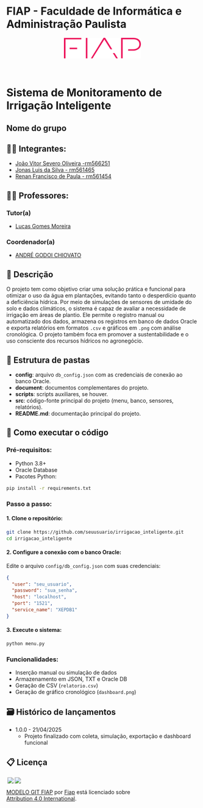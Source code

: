 # FIAP - Faculdade de Informática e Administração Paulista

<p align="center">
<a href= "https://www.fiap.com.br/"><img src="assets/logo-fiap.png" alt="FIAP - Faculdade de Informática e Admnistração Paulista" border="0" width=40% height=40%></a>
</p>

<br>

# Sistema de Monitoramento de Irrigação Inteligente

## Nome do grupo

## 👨‍🎓 Integrantes: 
- <a href="https://www.linkedin.com/in/joão-vitor-severo-oliveira-87904134b/">João Vitor Severo Oliveira -rm566251</a>
- <a href="https://www.linkedin.com/company/inova-fusca">Jonas Luis da Silva - rm561465</a>
- <a href="https://www.linkedin.com/in/renan-francisco-de-paula-b3320915b/">Renan Francisco de Paula - rm561454</a> 

## 👩‍🏫 Professores:
### Tutor(a) 
- <a href="https://www.linkedin.com/company/inova-fusca">Lucas Gomes Moreira</a>
### Coordenador(a)
- <a href="https://www.linkedin.com/company/inova-fusca">ANDRÉ GODOI CHIOVATO</a>

## 📜 Descrição

O projeto tem como objetivo criar uma solução prática e funcional para otimizar o uso da água em plantações, evitando tanto o desperdício quanto a deficiência hídrica. Por meio de simulações de sensores de umidade do solo e dados climáticos, o sistema é capaz de avaliar a necessidade de irrigação em áreas de plantio. Ele permite o registro manual ou automatizado dos dados, armazena os registros em banco de dados Oracle e exporta relatórios em formatos `.csv` e gráficos em `.png` com análise cronológica. O projeto também foca em promover a sustentabilidade e o uso consciente dos recursos hídricos no agronegócio.

## 📁 Estrutura de pastas

- <b>config</b>: arquivo `db_config.json` com as credenciais de conexão ao banco Oracle.
- <b>document</b>: documentos complementares do projeto.
- <b>scripts</b>: scripts auxiliares, se houver.
- <b>src</b>: código-fonte principal do projeto (menu, banco, sensores, relatórios).
- <b>README.md</b>: documentação principal do projeto.

## 🔧 Como executar o código

### Pré-requisitos:
- Python 3.8+
- Oracle Database
- Pacotes Python:
```bash
pip install -r requirements.txt
```

### Passo a passo:

#### 1. Clone o repositório:
```bash
git clone https://github.com/seuusuario/irrigacao_inteligente.git
cd irrigacao_inteligente
```

#### 2. Configure a conexão com o banco Oracle:
Edite o arquivo `config/db_config.json` com suas credenciais:
```json
{
  "user": "seu_usuario",
  "password": "sua_senha",
  "host": "localhost",
  "port": "1521",
  "service_name": "XEPDB1"
}
```

#### 3. Execute o sistema:
```bash
python menu.py
```

### Funcionalidades:
- Inserção manual ou simulação de dados
- Armazenamento em JSON, TXT e Oracle DB
- Geração de CSV (`relatorio.csv`)
- Geração de gráfico cronológico (`dashboard.png`)

## 🗃 Histórico de lançamentos

* 1.0.0 - 21/04/2025
    * Projeto finalizado com coleta, simulação, exportação e dashboard funcional

## 📋 Licença

<img style="height:22px!important;margin-left:3px;vertical-align:text-bottom;" src="https://mirrors.creativecommons.org/presskit/icons/cc.svg?ref=chooser-v1"><img style="height:22px!important;margin-left:3px;vertical-align:text-bottom;" src="https://mirrors.creativecommons.org/presskit/icons/by.svg?ref=chooser-v1"><p xmlns:cc="http://creativecommons.org/ns#" xmlns:dct="http://purl.org/dc/terms/"><a property="dct:title" rel="cc:attributionURL" href="https://github.com/agodoi/template">MODELO GIT FIAP</a> por <a rel="cc:attributionURL dct:creator" property="cc:attributionName" href="https://fiap.com.br">Fiap</a> está licenciado sobre <a href="http://creativecommons.org/licenses/by/4.0/?ref=chooser-v1" target="_blank" rel="license noopener noreferrer" style="display:inline-block;">Attribution 4.0 International</a>.</p>
